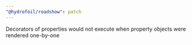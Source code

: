 ```yaml
---
"@hydrofoil/roadshow": patch
---
```


Decorators of properties would not execute when property objects were rendered one-by-one
